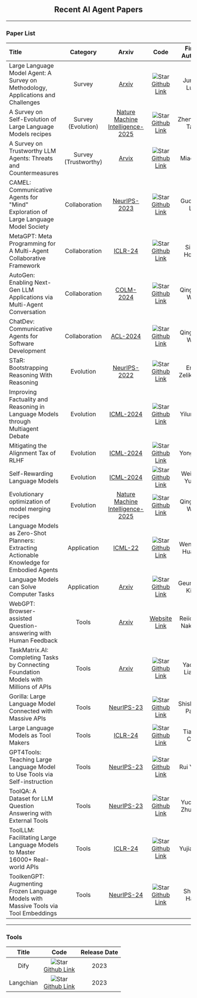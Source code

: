 <div align="center">
  <h2><b> Recent AI Agent Papers </b></h2>
</div>

---

### Paper List

| **Title**                                                                          | **Category**  |                              **Arxiv**                               |                                                                                      **Code**                                                                                       | **First Author** | **Affiliations** | **Release Date** |
| :--------------------------------------------------------------------------------- | :-----------: | :------------------------------------------------------------------: | :---------------------------------------------------------------------------------------------------------------------------------------------------------------------------------: | :--------------: | :--------------: | :--------------: |
| Large Language Model Agent: A Survey on Methodology, Applications and Challenges   |    Survey     |              [Arxiv](https://arxiv.org/abs/2503.21460)               |    ![Star](https://img.shields.io/github/stars/luo-junyu/Awesome-Agent-Papers.svg?style=social&label=Star) <br> [Github Link](https://github.com/luo-junyu/Awesome-Agent-Papers)    |    Junyu Luo     |       PKU        |   27-Mar-2025    |
| A Survey on Self-Evolution of Large Language Models recipes | Survey (Evolution)  | [Nature Machine Intelligence-2025](https://arxiv.org/abs/2404.14387) | ![Star](https://img.shields.io/github/stars/AlibabaResearch/DAMO-ConvAI.svg?style=social&label=Star) <br> [Github Link](https://github.com/AlibabaResearch/DAMO-ConvAI/tree/main/Awesome-Self-Evolution-of-LLM) |    Zhengwei Tao    |    PKU     |   3-Jun-2024    |
| A Survey on Trustworthy LLM Agents: Threats and Countermeasures | Survey (Trustworthy)  | [Arvix](https://arxiv.org/abs/2404.14387) | ![Star](https://img.shields.io/github/stars/Ymm-cll/TrustAgent.svg?style=social&label=Star) <br> [Github Link](https://github.com/Ymm-cll/TrustAgent) |    Miao Yu    |    Squirrel AI     |   12-Mar-2025    |
| CAMEL: Communicative Agents for "Mind" Exploration of Large Language Model Society | Collaboration |           [NeurIPS-2023](https://arxiv.org/abs/2303.17760)           |                    ![Star](https://img.shields.io/github/stars/camel-ai/camel.svg?style=social&label=Star) <br> [Github Link](https://github.com/camel-ai/camel)                    |    Guohao Li     |      KAUST       |   31-Mar-2023    |
| MetaGPT: Meta Programming for A Multi-Agent Collaborative Framework                | Collaboration |             [ICLR-24](https://arxiv.org/abs/2308.00352)              |          ![Star](https://img.shields.io/github/stars/FoundationAgents/MetaGPT.svg?style=social&label=Star) <br> [Github Link](https://github.com/FoundationAgents/MetaGPT)          |    Sirui Hong    |    DeepWisdom    |    1-Aug-2023    |
| AutoGen: Enabling Next-Gen LLM Applications via Multi-Agent Conversation           | Collaboration |            [COLM-2024](https://arxiv.org/abs/2308.08155)             |                 ![Star](https://img.shields.io/github/stars/microsoft/autogen.svg?style=social&label=Star) <br> [Github Link](https://github.com/microsoft/autogen)                 |    Qingyun Wu    |    Microsoft     |   16-Aug-2023    |
| ChatDev: Communicative Agents for Software Development                             | Collaboration |             [ACL-2024](https://arxiv.org/abs/2307.07924)             |                   ![Star](https://img.shields.io/github/stars/OpenBMB/ChatDev.svg?style=social&label=Star) <br> [Github Link](https://github.com/OpenBMB/ChatDev)                   |    Qingyun Wu    |     Tsinghua     |   16-Jul-2023    |
| STaR: Bootstrapping Reasoning With Reasoning                                       | Evolution  |           [NeurIPS-2022](https://arxiv.org/abs/2203.14465)           |                    ![Star](https://img.shields.io/github/stars/ezelikman/STaR.svg?style=social&label=Star) <br> [Github Link](https://github.com/ezelikman/STaR)                    |  Eric Zelikman   |     Stanford     |   20-May-2022    |
| Improving Factuality and Reasoning in Language Models through Multiagent Debate | Evolution  | [ICML-2024](https://arxiv.org/abs/2305.14325) | ![Star](https://img.shields.io/github/stars/composable-models/llm_multiagent_debate.svg?style=social&label=Star) <br> [Github Link](https://github.com/composable-models/llm_multiagent_debate) |    Yilun Du    |    MIT     |   23-May-2023    |
| Mitigating the Alignment Tax of RLHF                               | Evolution  | [ICML-2024](https://arxiv.org/abs/2309.06256) | ![Star](https://img.shields.io/github/stars/avalonstrel/Mitigating-the-Alignment-Tax-of-RLHF.svg?style=social&label=Star) <br> [Github Link](https://github.com/avalonstrel/Mitigating-the-Alignment-Tax-of-RLHF) |    Yong Lin    |    Princeton     |   12-Sep-2023    |
| Self-Rewarding Language Models | Evolution  | [ICML-2024](https://arxiv.org/abs/2401.10020) | ![Star](https://img.shields.io/github/stars/lucidrains/self-rewarding-lm-pytorch.svg?style=social&label=Star) <br> [Github Link](https://github.com/lucidrains/self-rewarding-lm-pytorch) |    Weizhe Yuan    |    Meta     |   18-Jan-2024    |
| Evolutionary optimization of model merging recipes                                 | Evolution  | [Nature Machine Intelligence-2025](https://arxiv.org/abs/2403.13187) | ![Star](https://img.shields.io/github/stars/SakanaAI/evolutionary-model-merge.svg?style=social&label=Star) <br> [Github Link](https://github.com/SakanaAI/evolutionary-model-merge) |    Qingyun Wu    |    Sakana AI     |   27-Jan-2025    |
| Language Models as Zero-Shot Planners: Extracting Actionable Knowledge for Embodied Agents | Application  | [ICML-22](https://arxiv.org/abs/2201.07207) | ![Star](https://img.shields.io/github/stars/huangwl18/language-planner.svg?style=social&label=Star) <br> [Github Link](https://github.com/huangwl18/language-planner) | Wenlong Huang |    UC Berkeley     |   8-Mar-2022    |
| Language Models can Solve Computer Tasks | Application  | [Arxiv](https://arxiv.org/abs/2403.13187) | ![Star](https://img.shields.io/github/stars/posgnu/rci-agent.svg?style=social&label=Star) <br> [Github Link](https://github.com/posgnu/rci-agent) |    Geunwoo Kim    |    University of California     |   30-Mar-2023    |
| WebGPT: Browser-assisted Question-answering with Human Feedback | Tools  | [Arxiv](https://arxiv.org/abs/2403.13187) | [Website Link](https://www.microsoft.com/en-us/bing/apis/bing-web-search-api) |    Reiichiro Nakano    |    OpenAI     |   1-Jun-2022    |
| TaskMatrix.AI: Completing Tasks by Connecting Foundation Models with Millions of APIs | Tools  | [Arxiv](https://arxiv.org/abs/2303.04671) | ![Star](https://img.shields.io/github/stars/chenfei-wu/TaskMatrix.svg?style=social&label=Star) <br> [Github Link](https://github.com/chenfei-wu/TaskMatrix) | Yaobo Liang | Microsoft |   29-Mar-2023    |
| Gorilla: Large Language Model Connected with Massive APIs | Tools  | [NeurIPS-23](https://arxiv.org/abs/2305.15334) | ![Star](https://img.shields.io/github/stars/ShishirPatil/gorilla.svg?style=social&label=Star) <br> [Github Link](https://github.com/ShishirPatil/gorilla) | Shishir G. Patil | UC Berkeley |   24-May-2023    |
| Large Language Models as Tool Makers | Tools  | [ICLR-24](https://arxiv.org/abs/2305.17126) | ![Star](https://img.shields.io/github/stars/ctlllll/LLM-ToolMaker.svg?style=social&label=Star) <br> [Github Link](https://github.com/ctlllll/LLM-ToolMaker) | Tianle Cai | Google Deepmind |   26-May-2023    |
| GPT4Tools: Teaching Large Language Model to Use Tools via Self-instruction | Tools  | [NeurIPS-23](https://arxiv.org/abs/2305.18752) | ![Star](https://img.shields.io/github/stars/AILab-CVC/GPT4Tools.svg?style=social&label=Star) <br> [Github Link](https://github.com/AILab-CVC/GPT4Tools) | Rui Yang | Tsinghua |   30-May-2023    |
| ToolQA: A Dataset for LLM Question Answering with External Tools | Tools  | [NeurIPS-23](https://arxiv.org/abs/2305.11554) | ![Star](https://img.shields.io/github/stars/night-chen/ToolQA.svg?style=social&label=Star) <br> [Github Link](https://github.com/night-chen/ToolQA) | Yuchen Zhuang | Georgia Institute of Technology |   23-Jun-2023    |
| ToolLLM: Facilitating Large Language Models to Master 16000+ Real-world APIs | Tools  | [ICLR-24](https://arxiv.org/abs/2307.16789) | ![Star](https://img.shields.io/github/stars/OpenBMB/ToolBench.svg?style=social&label=Star) <br> [Github Link](https://github.com/OpenBMB/ToolBench) | Yujia Qin | Tsinghua |   31-Jun-2023    |
| ToolkenGPT: Augmenting Frozen Language Models with Massive Tools via Tool Embeddings | Tools  | [NeurIPS-24](https://arxiv.org/abs/2306.13304) | ![Star](https://img.shields.io/github/stars/Ber666/ToolkenGPT.svg?style=social&label=Star) <br> [Github Link](https://github.com/Ber666/ToolkenGPT) | Shibo Hao | UC San Diego |   15-Jan-2024    |

---

### Tools

|**Title**|**Code**| **Release Date** |
| :----------: | :------------: |  :--------------: |
| Dify | ![Star](https://img.shields.io/github/stars/langgenius/dify.svg?style=social&label=Star) <br> [Github Link](https://github.com/langgenius/dify)|   2023    |
| Langchian | ![Star](https://img.shields.io/github/stars/langgenius/dify.svg?style=social&label=Star) <br> [Github Link](https://github.com/langgenius/dify)|   2023    |